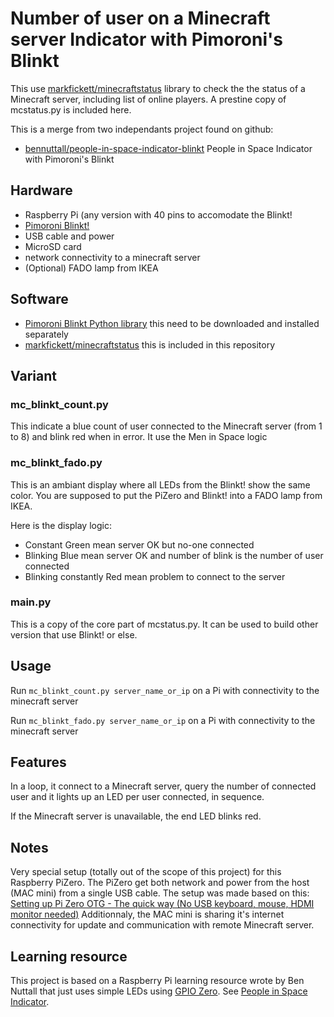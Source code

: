 # Number of user on a Minecraft server Indicator with Pimoroni's Blinkt

This use [markfickett/minecraftstatus](https://github.com/markfickett/minecraftstatus) library to check the the status of a Minecraft server, including list of online players. A prestine copy of mcstatus.py is included here.


This is a merge from two independants project found on github:
- [bennuttall/people-in-space-indicator-blinkt](https://github.com/bennuttall/people-in-space-indicator-blinkt) People in Space Indicator with Pimoroni's Blinkt

## Hardware

- Raspberry Pi (any version with 40 pins to accomodate the Blinkt!
- [Pimoroni Blinkt!](https://shop.pimoroni.com/products/blinkt)
- USB cable and power
- MicroSD card
- network connectivity to a minecraft server
- (Optional) FADO lamp from IKEA

## Software

- [Pimoroni Blinkt Python library](https://github.com/pimoroni/blinkt) this need to be downloaded and installed separately
- [markfickett/minecraftstatus](https://github.com/markfickett/minecraftstatus) this is included in this repository

## Variant

### mc_blinkt_count.py

This indicate a blue count of user connected to the Minecraft server (from 1 to 8) and blink red when in error. It use the Men in Space logic

### mc_blinkt_fado.py

This is an ambiant display where all LEDs from the Blinkt! show the same color. You are supposed to put the PiZero and Blinkt! into a FADO lamp from IKEA.

Here is the display logic:
- Constant Green mean server OK but no-one connected
- Blinking Blue mean server OK and number of blink is the number of user connected
- Blinking constantly Red mean problem to connect to the server

### main.py

This is a copy of the core part of mcstatus.py.
It can be used to build other version that use Blinkt! or else.

## Usage

Run `mc_blinkt_count.py server_name_or_ip` on a Pi with connectivity to the minecraft server 

Run `mc_blinkt_fado.py server_name_or_ip` on a Pi with connectivity to the minecraft server 

## Features

In a loop, it connect to a Minecraft server, query the number of connected user and it lights up an LED per user connected, in sequence.

If the Minecraft server is unavailable, the end LED blinks red.

## Notes

Very special setup (totally out of the scope of this project) for this Raspberry PiZero.
The PiZero get both network and power from the host (MAC mini) from a single USB cable. The setup was made based on this: [Setting up Pi Zero OTG - The quick way (No USB keyboard, mouse, HDMI monitor needed)](http://blog.gbaman.info/?p=791)
Additionnaly, the MAC mini is sharing it's internet connectivity for update and communication with remote Minecraft server.

## Learning resource

This project is based on a Raspberry Pi learning resource wrote by Ben Nuttall that just uses simple LEDs using [GPIO Zero](http://gpiozero.readthedocs.io/). See [People in Space Indicator](https://www.raspberrypi.org/learning/people-in-space-indicator/).
